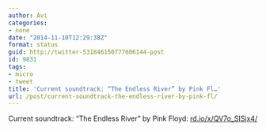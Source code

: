 ```yaml
---
author: Avi
categories:
- none
date: "2014-11-10T12:29:38Z"
format: status
guid: http://twitter-531846150777606144-post
id: 9831
tags:
- micro
- tweet
title: 'Current soundtrack: “The Endless River” by Pink Fl…'
url: /post/current-soundtrack-the-endless-river-by-pink-fl/
---
```

Current soundtrack: “The Endless River” by Pink Floyd: [rd.io/x/QV7o_SISjx4/](http://rd.io/x/QV7o_SISjx4/)